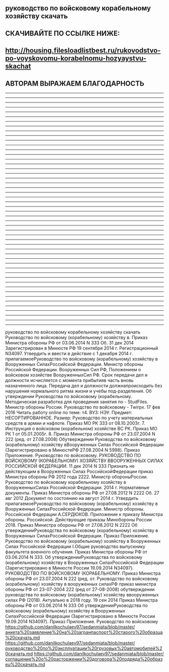 руководство по войсковому корабельному хозяйству скачать
--------------------------------------------------
СКАЧИВАЙТЕ ПО ССЫЛКЕ НИЖЕ:
--------------------------------------------------
http://housing.filesloadlistbest.ru/rukovodstvo-po-voyskovomu-korabelnomu-hozyaystvu-skachat
--------------------------------------------------
АВТОРАМ ВЫРАЖАЕМ БЛАГОДАРНОСТЬ
--------------------------------------------------
--------------------------------------------------
--------------------------------------------------
--------------------------------------------------
--------------------------------------------------
--------------------------------------------------
--------------------------------------------------
--------------------------------------------------
--------------------------------------------------
--------------------------------------------------
--------------------------------------------------
--------------------------------------------------
--------------------------------------------------
--------------------------------------------------
--------------------------------------------------
--------------------------------------------------
--------------------------------------------------
--------------------------------------------------
--------------------------------------------------
--------------------------------------------------
--------------------------------------------------
--------------------------------------------------
--------------------------------------------------
--------------------------------------------------
--------------------------------------------------
--------------------------------------------------
--------------------------------------------------
--------------------------------------------------
--------------------------------------------------
--------------------------------------------------
--------------------------------------------------
--------------------------------------------------
--------------------------------------------------
--------------------------------------------------
--------------------------------------------------
--------------------------------------------------
--------------------------------------------------
--------------------------------------------------
--------------------------------------------------
--------------------------------------------------
--------------------------------------------------
--------------------------------------------------
--------------------------------------------------
--------------------------------------------------
--------------------------------------------------
--------------------------------------------------
--------------------------------------------------
--------------------------------------------------
--------------------------------------------------
--------------------------------------------------
--------------------------------------------------
руководство по войсковому корабельному хозяйству скачать Руководство по войсковому (корабельному) хозяйству в. Приказ Министра обороны РФ от 03.06.2014 N 333 Об. 31 дек 2014  Зарегистрирован в Минюсте РФ 19 сентября 2014 г. Регистрационный N34097. Утвердить и ввести в действие с 1 декабря 2014 г. прилагаемоеРуководство по войсковому (корабельному) хозяйству в Вооруженных СилахРоссийской Федерации. Министр обороны Российской Федерации. Вооруженных Сил РФ, Положением о войсковом хозяйстве ВооруженныхСил РФ. Срок передачи дел и должности исчисляется с момента прибытияв часть вновь назначенного лица. Передача дел и должности должнапроисходить без нарушения нормального ритма жизни и учебы под-разделения. Об утверждении Руководства по войсковому (корабельному. Методическая разработка для проведения занятия по  - StudFiles. Министр обороны России. Руководство по войсковому - Twirpx. 17 фев 2016  Читать работу online по теме: т4. ВУЗ: НЭУ. Предмет: НЕСОРТИРОВАННОЕ. Размер:  Руководство по учету материальных средств в армии и нафлоте. Приказ МО РК 333 от 08.10.2003г. 7. Инструкция о войсковом (корабельном) хозяйстве ВС РК. Приказ МО РК 1 от 05.01.2005г. 8. Приказ Министра обороны РФ от 23.07.2004 N 222 (ред. от 27.08.2008) Обутверждении Руководства по войсковому (корабельному) хозяйству вВооруженных Силах Российской Федерации (Зарегистрировано в МинюстеРФ 27.08.2004 N 5998). Приказ  Приложение. Руководство по войсковому. РУКОВОДСТВО ПО ВОЙСКОВОМУ (КОРАБЕЛЬНОМУ) ХОЗЯЙСТВУ ВВООРУЖЕННЫХ СИЛАХ РОССИЙСКОЙ ФЕДЕРАЦИИ. 11 дек 2014  N 333 Признать не действующим в Вооруженных Силах РоссийскойФедерации приказ Министра обороны РФ 2012 года 2222. Министр обороныРоссии. Руководство по войсковому корабельному хозяйству в ВооруженныхСилах Российской Федерации. 2014 г. Нормативные документы. Приказ Министра обороны РФ от 27.08.2012 N 2222 Об. 27 авг 2012  Документ по состоянию на август 2014 г. Утвердить прилагаемоеРуководство по войсковому (корабельному) хозяйству в Вооруженных СилахРоссийской Федерации. Министр обороны. Российской Федерации А.СЕРДЮКОВ. Приложение к приказу Министра обороны. Российской. Действующие приказы Минобороны России 2018. Приказ Министра обороны РФ от 27.08.2012 N 2222 Об утвержденииРуководства по войсковому (корабельному) хозяйству в Вооруженных СилахРоссийской Федерации. Приказ  Приложение. Руководство по войсковому (корабельному) хозяйству в Вооруженных Силах Российской Федерации  I.Общие
руководство выпускнику факультета военного обучения. Приказ Министра обороны РФ от 03.06.2014 N 333. Об утвержденииРуководства по войсковому (корабельному) хозяйству в Вооруженных СилахРоссийской Федерации (Зарегистрировано в Минюсте России 19.09.2014 N34097). РУКОВОДСТВО ПО ВОЙСКОВОМУ (КОРАБЕЛЬНОМУ. Приказ Министра обороны РФ от 23.07.2004 N 222 (ред. от. Руководство по войсковому (корабельному) хозяйству в вооруженных силахРФ приказ министра обороны РФ от 23-07-2004 222 (ред от 27-08-2008) обутверждении руководства по войсковому (корабельному) хозяйству ввооруженных силах РФ (2018). Актуально в 2018 году. 19 сен 2014  Приказ Министра обороны РФ от 03.06.2014 N 333 Об утвержденииРуководства по войсковому (корабельному) хозяйству в Вооруженных СилахРоссийской Федерации (Зарегистрировано в Минюсте России 19.09.2014 N34097). Приказ  Приложение. Руководство по войсковому
https://github.com/danilkochulaev97/sedanmiata/blob/master/анкета%20заявление%20на%20загранпаспорт%20старого%20образца%20скачать.md
https://github.com/danilkochulaev97/sedanmiata/blob/master/руководство%20по%20эксплуатации%20грузовых%20автомобилей%20скачать.md
https://github.com/danilkochulaev97/sedanmiata/blob/master/соглашение%20о%20расторжении%20договора%20подряда%20образец%20скачать.md